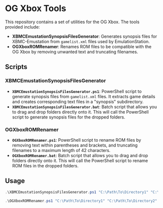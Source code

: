 # OG Xbox Tools

This repository contains a set of utilities for the OG Xbox. The tools provided include:

- **XBMCEmustationSynopsisFilesGenerator**: Generates synopsis files for XBMC-Emustation from `gamelist.xml` files used by EmulationStation.
- **OGXboxROMRenamer**: Renames ROM files to be compatible with the OG Xbox by removing unwanted text and truncating filenames.

## Scripts

### XBMCEmustationSynopsisFilesGenerator

- **`XBMCEmustationSynopsisFilesGenerator.ps1`**: PowerShell script to generate synopsis files from `gamelist.xml` files. It extracts game details and creates corresponding text files in a "synopsis" subdirectory.
- **`XBMCEmustationSynopsisFilesGenerator.bat`**: Batch script that allows you to drag and drop folders directly onto it. This will call the PowerShell script to generate synopsis files for the dropped folders.

### OGXboxROMRenamer

- **`OGXboxROMRenamer.ps1`**: PowerShell script to rename ROM files by removing text within parentheses and brackets, and truncating filenames to a maximum length of 42 characters.
- **`OGXboxROMRenamer.bat`**: Batch script that allows you to drag and drop folders directly onto it. This will call the PowerShell script to rename ROM files in the dropped folders.

## Usage

```powershell
.\XBMCEmustationSynopsisFilesGenerator.ps1 "C:\Path\To\Directory1" "C:\Path\To\Directory2"
```

```powershell
.\OGXboxROMRenamer.ps1 "C:\Path\To\Directory1" "C:\Path\To\Directory2"
```
